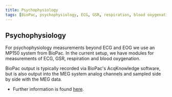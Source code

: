 ```yaml
---
title: Psychophysiology
tags: [BioPac, psychophysiology, ECG, GSR, respiration, blood oxygenation]
---
```


## Psychophysiology

For psychophysiology measurements beyond ECG and EOG we use  an MP150 system from BioPac. In the current setup, we have modules for measurements of ECG, GSR, respiration and blood oxygenation.

BioPac output is typically recorded via BioPac's AcqKnowledge software, but is also output into the MEG system analog channels and sampled side by side with the MEG data.

* Further information  is found [here](https://www.biopac.com).
